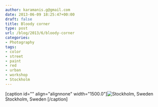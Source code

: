 ```yaml
---
author: karamanis.g@gmail.com
date: 2013-06-09 18:25:47+00:00
draft: false
title: Bloody corner
type: post
url: /blog/2013/6/bloody-corner
categories:
- Photography
tags:
- color
- street
- paint
- red
- urban
- workshop
- Stockholm
---
```


[caption id="" align="alignnone" width="1500.0"]![ Stockholm, Sweden ](https://images.squarespace-cdn.com/content/v1/4f3f61bae4b063b909445965/1370802368901-9BLSQ9UUMXN1YRDY9DPD/ke17ZwdGBToddI8pDm48kF9aEDQaTpZHfWEO2zppK7Z7gQa3H78H3Y0txjaiv_0fDoOvxcdMmMKkDsyUqMSsMWxHk725yiiHCCLfrh8O1z5QPOohDIaIeljMHgDF5CVlOqpeNLcJ80NK65_fV7S1UX7HUUwySjcPdRBGehEKrDf5zebfiuf9u6oCHzr2lsfYZD7bBzAwq_2wCJyqgJebgg/20130601-R0010385.jpg?format=original)
 Stockholm, Sweden [/caption]
